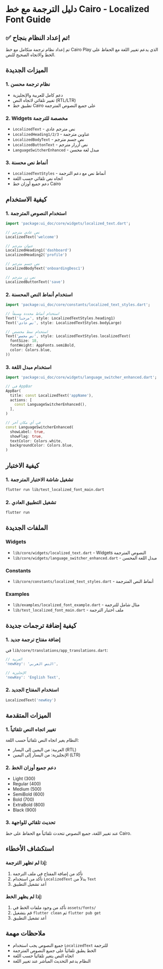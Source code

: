 # دليل الترجمة مع خط Cairo - Localized Font Guide

## ✅ تم إعداد النظام بنجاح!

تم إعداد نظام ترجمة متكامل مع خط Cairo Play الذي يدعم تغيير اللغة مع الحفاظ على الخط والاتجاه الصحيح للنص.

## الميزات الجديدة

### 1. **نظام ترجمة محسن**
- دعم كامل للعربية والإنجليزية
- تغيير تلقائي لاتجاه النص (RTL/LTR)
- تطبيق خط Cairo على جميع النصوص المترجمة

### 2. **Widgets مخصصة للترجمة**
- `LocalizedText` - نص مترجم عادي
- `LocalizedHeading1/2/3` - عناوين مترجمة
- `LocalizedBodyText` - نص جسم مترجم
- `LocalizedButtonText` - نص أزرار مترجم
- `LanguageSwitcherEnhanced` - مبدل لغة محسن

### 3. **أنماط نص محسنة**
- `LocalizedTextStyles` - أنماط نص مع دعم الترجمة
- اتجاه نص تلقائي حسب اللغة
- دعم جميع أوزان خط Cairo

## كيفية الاستخدام

### 1. استخدام النصوص المترجمة

```dart
import 'package:ui_doc/core/widgets/localized_text.dart';

// نص عادي مترجم
LocalizedText('welcome')

// عنوان مترجم
LocalizedHeading1('dashboard')
LocalizedHeading2('profile')

// نص جسم مترجم
LocalizedBodyText('onboardingDesc1')

// نص زر مترجم
LocalizedButtonText('save')
```

### 2. استخدام أنماط النص المحسنة

```dart
import 'package:ui_doc/core/constants/localized_text_styles.dart';

// استخدام أنماط محددة مسبقاً
Text('مرحباً', style: LocalizedTextStyles.heading1)
Text('نص عادي', style: LocalizedTextStyles.bodyLarge)

// استخدام نمط مخصص
Text('نص مخصص', style: LocalizedTextStyles.localizedText(
  fontSize: 18,
  fontWeight: AppFonts.semiBold,
  color: Colors.blue,
))
```

### 3. استخدام مبدل اللغة

```dart
import 'package:ui_doc/core/widgets/language_switcher_enhanced.dart';

// في AppBar
AppBar(
  title: const LocalizedText('appName'),
  actions: [
    const LanguageSwitcherEnhanced(),
  ],
)

// في أي مكان آخر
const LanguageSwitcherEnhanced(
  showLabel: true,
  showFlag: true,
  textColor: Colors.white,
  backgroundColor: Colors.blue,
)
```

## كيفية الاختبار

### 1. تشغيل شاشة الاختبار المترجمة
```bash
flutter run lib/test_localized_font_main.dart
```

### 2. تشغيل التطبيق العادي
```bash
flutter run
```

## الملفات الجديدة

### Widgets
- `lib/core/widgets/localized_text.dart` - Widgets النصوص المترجمة
- `lib/core/widgets/language_switcher_enhanced.dart` - مبدل اللغة المحسن

### Constants
- `lib/core/constants/localized_text_styles.dart` - أنماط النص المترجمة

### Examples
- `lib/examples/localized_font_example.dart` - مثال شامل للترجمة
- `lib/test_localized_font_main.dart` - ملف اختبار الترجمة

## كيفية إضافة ترجمات جديدة

### 1. إضافة مفتاح ترجمة جديد

في `lib/core/translations/app_translations.dart`:

```dart
// العربية
'newKey': 'النص العربي',

// الإنجليزية  
'newKey': 'English Text',
```

### 2. استخدام المفتاح الجديد

```dart
LocalizedText('newKey')
```

## الميزات المتقدمة

### 1. تغيير اتجاه النص تلقائياً
النظام يغير اتجاه النص تلقائياً حسب اللغة:
- العربية: من اليمين إلى اليسار (RTL)
- الإنجليزية: من اليسار إلى اليمين (LTR)

### 2. دعم جميع أوزان الخط
- Light (300)
- Regular (400)
- Medium (500)
- SemiBold (600)
- Bold (700)
- ExtraBold (800)
- Black (900)

### 3. تحديث تلقائي للواجهة
عند تغيير اللغة، جميع النصوص تتحدث تلقائياً مع الحفاظ على خط Cairo.

## استكشاف الأخطاء

### إذا لم تظهر الترجمة:
1. تأكد من إضافة المفتاح في ملف الترجمة
2. تأكد من استخدام `LocalizedText` بدلاً من `Text`
3. أعد تشغيل التطبيق

### إذا لم يظهر الخط:
1. تأكد من وجود ملفات الخط في `assets/fonts/`
2. قم بتشغيل `flutter clean` ثم `flutter pub get`
3. أعد تشغيل التطبيق

## ملاحظات مهمة

- جميع النصوص يجب استخدام `LocalizedText` للترجمة
- الخط يطبق تلقائياً على جميع النصوص المترجمة
- اتجاه النص يتغير تلقائياً حسب اللغة
- النظام يدعم التحديث المباشر عند تغيير اللغة

